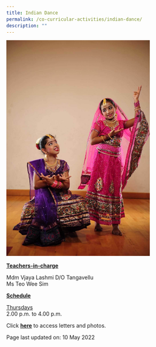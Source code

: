 ```yaml
---
title: Indian Dance
permalink: /co-curricular-activities/indian-dance/
description: ""
---
```

<img style="width: 75%;" src="/images/indian.jpeg">
<p><u><strong>Teachers-in-charge</strong></u></p>
<p>Mdm Vjaya Lashmi D/O Tangavellu<br />Ms Teo Wee Sim</p>
<p><u><strong>Schedule</strong></u></p>
<p><u>Thursdays</u><br />2.00 p.m. to 4.00 p.m.</p>
<p>Click <a href="https://drive.google.com/open?id=1x27D5L9C7npsyZmEtMB1WlSpNM039ylw" target="_blank" rel="noopener"><strong>here</strong></a> to access letters and photos.</p>
<p>Page last updated on: 10 May 2022</p>